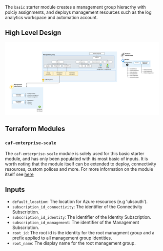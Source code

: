 <!-- markdownlint-disable first-line-h1 -->

The `basic` starter module creates a management group hieracrhy with polciy assignments, and deploys management resources such as the log analytics workspace and automation account.

## High Level Design 

![Alt text](./media/starter-module-basic.png)

## Terraform Modules 
### `caf-enterprise-scale`
The `caf-enterprise-scale` module is solely used for this basic starter module, and has only been populated with its most basic of inputs. It is worth noting that the module itself can be extended to deploy, connectivity resources, custom polices and more. For more information on the module itself see [here](https://github.com/Azure/terraform-azurerm-caf-enterprise-scale)
## Inputs

- `default_location`: The location for Azure resources (e.g 'uksouth').
- `subscription_id_connectivity`: The identifier of the Connectivity Subscription.
- `subscription_id_identity`: The identifier of the Identity Subscription.
- `subscription_id_management`: The identifier of the Management Subscription.
- `root_id`: The root id is the identity for the root managment group and a prefix applied to all management group identities.
- `root_name`: The display name for the root management group.
